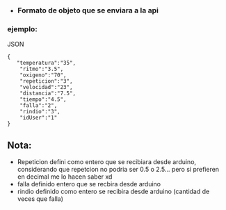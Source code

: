- ### Formato de objeto que se enviara a la api
### ejemplo:
JSON 
```JSONasJs
{
   "temperatura":"35",
    "ritmo":"3.5",
    "oxigeno":"70",
    "repeticion":"3",
    "velocidad":"23",
    "distancia":"7.5",
    "tiempo":"4.5",
    "falla":"2",
    "rindio":"3",
    "idUser":"1"
}
```

## Nota:
- Repeticion defini como entero que se recibiara desde arduino, considerando que repetcion no podria ser 0.5 o 2.5... pero si prefieren en decimal me lo hacen saber xd
- falla definido entero que se recbira desde arduino
- rindio definido como entero se recibira desde arduino (cantidad de  veces que falla)

